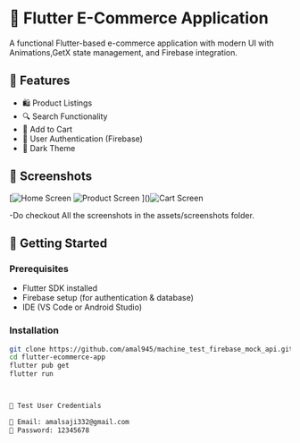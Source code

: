 # 🛒 Flutter E-Commerce Application

A functional Flutter-based e-commerce application with modern UI with Animations,GetX state management, and Firebase integration.

## 📌 Features
- 🛍️ Product Listings
- 🔍 Search Functionality
- 🛒 Add to Cart
- 🔐 User Authentication (Firebase)
- 🌙 Dark Theme

## 📸 Screenshots
[![Home Screen](assets/screenshots/home.png)
[]()![Product Screen](assets/screenshots/product.png)
]()![Cart Screen](assets/screenshots/cart.png)

-Do checkout All the screenshots in the assets/screenshots folder.

## 🚀 Getting Started
### Prerequisites
- Flutter SDK installed
- Firebase setup (for authentication & database)
- IDE (VS Code or Android Studio)

### Installation
```sh
git clone https://github.com/amal945/machine_test_firebase_mock_api.git
cd flutter-ecommerce-app
flutter pub get
flutter run



📝 Test User Credentials

📧 Email: amalsaji332@gmail.com
🔑 Password: 12345678